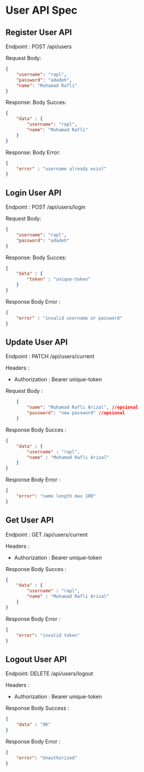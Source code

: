 # User API Spec

## Register User API

Endpoint : POST /api/users

Request Body: 

```json
{
    "username": "rapl",
    "password": "adadeh",
    "name": "Muhamad Rafli"
}
```

Response: Body Succes: 

```json 
{
    "data" : {
        "username": "rapl",
        "name": "Muhamad Rafli"
    }
}
```

Response: Body Error: 

```json 
{
    "error" : "username already exist"
}
```

## Login User API

Endpoint : POST /api/users/login

Request Body: 

```json
{
    "username": "rapl",
    "password": "adadeh"
}
```

Response: Body Succes:

```json
{
    "data" : {
        "token" : "unique-token"
    }
}
```

Response Body Error : 

```json
{
    "error" : "invalid username or password"
}
```

## Update User API

Endpoint : PATCH /api/users/current

Headers : 
- Authorization : Bearer unique-token

Request Body :

```json
    {
        "name": "Muhamad Rafli Arizal", //opsional
        "password": "new password" //opsional
    }
```

Response Body Succes :

```json
{
    "data" : {
        "username" : "rapl",
        "name" : "Muhamad Rafli Arizal"
    }
}
```

Response Body Error : 

```json
{
    "error": "name length max 100"
}
```


## Get User API

Endpoint : GET /api/users/current

Headers :
- Authorization : Bearer unique-token

Response Body Succes :

```json
{
    "data" : {
        "username" : "rapl",
        "name" : "Muhamad Rafli Arizal"
    }
}
```

Response Body Error :

```json
{
    "error": "invalid token"
}
```


## Logout User API

Endpoint: DELETE /api/users/logout

Headers : 
- Authorization : Bearer unique-token

Response Body Success : 

```json
{
    "data" : "OK"
}
```

Response Body Error : 

```json
{
    "error": "Unauthorized"
}
```